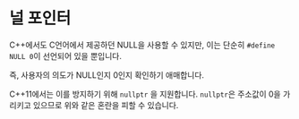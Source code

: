 # 널 포인터

C++에서도 C언어에서 제공하던 NULL을 사용할 수 있지만, 이는 단순히 `#define NULL 0`이 선언되어 있을 뿐입니다.

즉, 사용자의 의도가 NULL인지 0인지 확인하기 애매합니다.

C++11에서는 이를 방지하기 위해 `nullptr` 을 지원합니다.
`nullptr`은 주소값이 0을 가리키고 있으므로 위와 같은 혼란을 피할 수 있습니다.